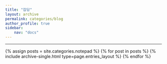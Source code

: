 ```yaml
---
title: "잡담"
layout: archive
permalink: categories/blog
author_profile: true
sidebar:
    nav: "docs"
---
```



***

{% assign posts = site.categories.notepad %}
{% for post in posts %} {% include archive-single.html type=page.entries_layout %} {% endfor %}